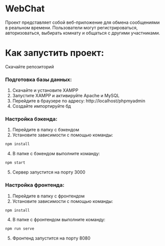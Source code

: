 # WebChat
Проект представляет собой веб-приложение для обмена сообщениями в реальном времени. Пользователи могут регистрироваться, авторизоваться, выбирать комнату и общаться с другими участниками. 


# Как запустить проект:
Скачайте репозиторий
### Подготовка базы данных:
1.	Скачайте и установите XAMPP 
2.	Запустите XAMPP и активируйте Apache и MySQL
3.	Перейдите в браузере по адресу: http://localhost/phpmyadmin
4.	Создайте импортируйте бд
### Настройка бэкенда:
1.	Перейдите в папку с бэкендом 
2.	Установите зависимости с помощью команды:
```bash
npm install
```
4.	В папке с бэкендом выполните команду:
```bash
npm start
```
5.	Сервер запустится на порту 3000
### Настройка фронтенда:
1.	Перейдите в папку с фронтендом 
2.	Установите зависимости с помощью команды:
```bash
npm install
```
4.	В папке с фронтендом выполните команду:

```bash
npm run serve
```
5.	Фронтенд запустится на порту 8080
